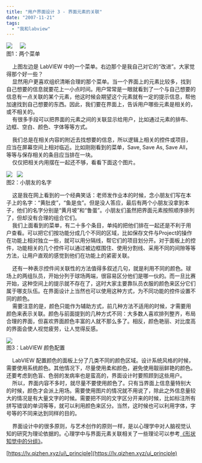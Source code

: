 ```yaml
---
title: "用户界面设计 3 - 界面元素的关联"
date: "2007-11-21"
tags: 
  - "我和labview"
---
```


![](http://byfiles.storage.live.com/y1pIcO_924THoc4Zkb3q7xKAT4DSSoD3gGmkpNbWOd92JiOtpn6WNR0RBPXr-NFyWAiG6IgBZ1fQoA)     ![](http://byfiles.storage.live.com/y1pIcO_924THocIExDRiq21dnrysvYUbH5vC9rT17ITiDQJTU-fZ_adBpLZHohusXBpECEMCLN-ypo)  
图1：两个菜单

    上图左边是 LabVIEW 中的一个菜单。右边那个是我自己对它的“改进”。大家觉得那个好一些？  
    显然用户更喜欢组织清晰合理的那个菜单。当一个界面上的元素比较多，找到自己想要的信息就要花上一小点时间。用户常常是一眼就看到了一个与自己想要的信息有一点关联的某个元素，他这时候会期望这个元素就有一定的提示信息，帮他加速找到自己想要的东西。因此，我们要在界面上，告诉用户哪些元素是相关的，或不相关的。  
    有很多手段可以把界面的元素之间的关联显示给用户，比如通过元素的排布、边框、空白、颜色、字体等等方式。

    我们总是在相关内容的附近去找想要的信息，所以逻辑上相关的控件或项目，应当在屏幕空间上相对临近。比如刚刚看到的菜单，Save, Save As, Save All，等等与保存相关的条目应当排在一块。  
    仅仅把相关内用摆在一起还不够，看看下面这个图片。

![](http://byfiles.storage.live.com/y1pIcO_924THoftAWsQFaotdfVcdcWd4u3K4BB6gRgE17ZZDmlPmfdVqrH3Js81kdhfBW12btLDd9g)   ![](http://byfiles.storage.live.com/y1pIcO_924THoc-BOwEQfz7DQPOESc5GMtMXO0Q00ovM397tUQYiuPB-7vBDCrwkClyoNrC67DQBIk)  
图2：小朋友的名字

    这是我在网上看到的一个经典笑话：老师发作业本的时候，念小朋友们写在本子上的名字：“黄肚皮”，“鱼是虫”。但是没人答应，最后有两个小朋友没拿到本子，他们的名字分别是“黄月坡”和“鲁蛋”。小朋友们虽然把界面元素按照顺序排列了，但却没有合理的组合它们。  
    我们上面看到的菜单，有二十多个条目，单纯的把他们排在一起还是不利于用户查看。可以把它们按功能分成几个不同的区域，比如保存文件与Project的操作在功能上相对独立一些，就可以用分隔线，帮它们的项目划分开。对于面板上的控件，功能相关的几个控件可以通过被边框围住、使用分割线、采用不同的间隙等等方法，让用户直观的感觉到他们在功能上的紧密关联。

    还有一种表示控件间关联性的方法值得多叙述几句，就是利用不同的颜色。球场上的两组队员，开始分列于球场两端，很容易区分他们是哪一伙的。而一旦比赛开始，这种空间上的提示就不存在了，这时大家主要靠队员衣服的颜色来区分它们属于哪支队伍。在界面设计上当然也可以使用这种方式，为不同功能的控件设置不同的颜色。  
    需要注意的是，颜色只能作为辅助方式，前几种方法不适用的时候，才需要用颜色来表示关联。颜色与前面提到的几种方式不同：大多数人喜欢排列整齐，布局合理的界面，但喜欢界面颜色丰富的人就不那么多了。相反，颜色艳丽、对比度高的界面会使人视觉疲劳，让人觉得反感。

![](http://byfiles.storage.live.com/y1pIcO_924THoe5rrno6QFVM7uUJgE6F67Y5pnGlp8DatCuyxwfmy_EWe4c9gp-h18B6a8B50O5tqA)  
图3：LabVIEW 颜色配置

    LabVIEW 配置颜色的面板上分了几类不同的颜色区域。设计系统风格的时候，需要使用系统颜色。其他情况下，尽量使用柔和颜色，避免使用靓丽鲜艳的颜色。还要考虑到色盲、色弱的发病率也是蛮高的，界面设计时要照顾到这些用户。  
    所以，界面内容不多时，就尽量不要使用颜色了。只有当界面上信息量特别大的时候，颜色才会派上用场。需要使用图片的情况就不用说了，除此之外信息量较大的情况是有大量文字的时候。需要把不同的文字区分开来的时候，比如标注所有拼写错误的单词等等，就可以利用颜色来区分。当然，这时候也可以利用字体，字号等的不同来达到同样的目的。

    界面设计中的很多原则，与艺术创作的原则一样，是以心理学中对人脑视觉认知的研究为理论依据的。心理学中与界面元素关联相关了一些理论可以参考[《形状知觉中的分组》](http://ruanqizhen.spaces.live.com/blog/cns!5852D4F797C53FB6!2761.entry)。

[https://lv.qizhen.xyz/ui\_principle](https://lv.qizhen.xyz/ui_principle)

